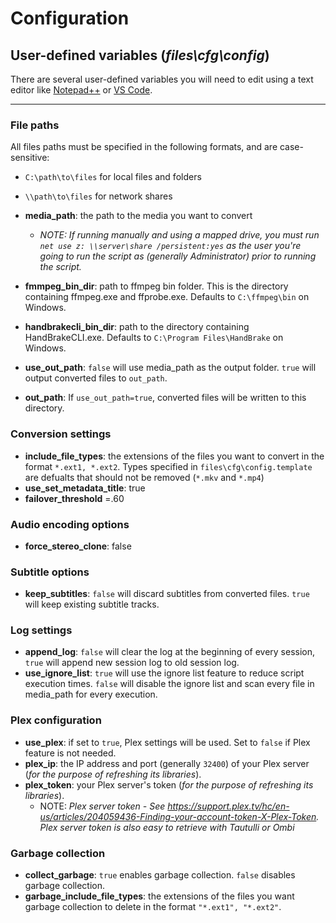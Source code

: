 # Configuration

## **User-defined variables (*files\cfg\config*)**
There are several user-defined variables you will need to edit using a text editor like [Notepad++](https://notepad-plus-plus.org/download/) or [VS Code](https://code.visualstudio.com/download).

---

### File paths
All files paths must be specified in the following formats, and are case-sensitive:
- `C:\path\to\files` for local files and folders
- `\\path\to\files` for network shares


- **media_path**: the path to the media you want to convert
    - *NOTE: If running manually and using a mapped drive, you must run `net use z: \\server\share /persistent:yes` as the user you're going to run the script as (generally Administrator) prior to running the script.*
- **fmmpeg_bin_dir**: path to ffmpeg bin folder. This is the directory containing ffmpeg.exe and ffprobe.exe. Defaults to `C:\ffmpeg\bin` on Windows.
- **handbrakecli_bin_dir**: path to the directory containing HandBrakeCLI.exe. Defaults to `C:\Program Files\HandBrake` on Windows.
- **use_out_path**: `false` will use media_path as the output folder. `true` will output converted files to `out_path`.
- **out_path**: If `use_out_path=true`, converted files will be written to this directory.

### Conversion settings
- **include_file_types**: the extensions of the files you want to convert in the format `*.ext1, *.ext2`. Types specified in `files\cfg\config.template` are defualts that should not be removed (`*.mkv` and `*.mp4`)
- **use_set_metadata_title**: true
- **failover_threshold** =.60

### Audio encoding options
- **force_stereo_clone**: false

### Subtitle options
- **keep_subtitles**: `false` will discard subtitles from converted files. `true` will keep existing subtitle tracks.

### Log settings
- **append_log**: `false` will clear the log at the beginning of every session, `true` will append new session log to old session log.
- **use_ignore_list**: `true` will use the ignore list feature to reduce script execution times. `false` will disable the ignore list and scan every file in media_path for every execution.

### Plex configuration
- **use_plex**: if set to `true`, Plex settings will be used. Set to `false` if Plex feature is not needed.
- **plex_ip**: the IP address and port (generally `32400`) of your Plex server (*for the purpose of refreshing its libraries*).
- **plex_token**: your Plex server's token (*for the purpose of refreshing its libraries*).
    - NOTE: *Plex server token - See https://support.plex.tv/hc/en-us/articles/204059436-Finding-your-account-token-X-Plex-Token. Plex server token is also easy to retrieve with Tautulli or Ombi*

### Garbage collection
- **collect_garbage**: `true` enables garbage collection. `false` disables garbage collection.
- **garbage_include_file_types**: the extensions of the files you want garbage collection to delete in the format `"*.ext1", "*.ext2"`.